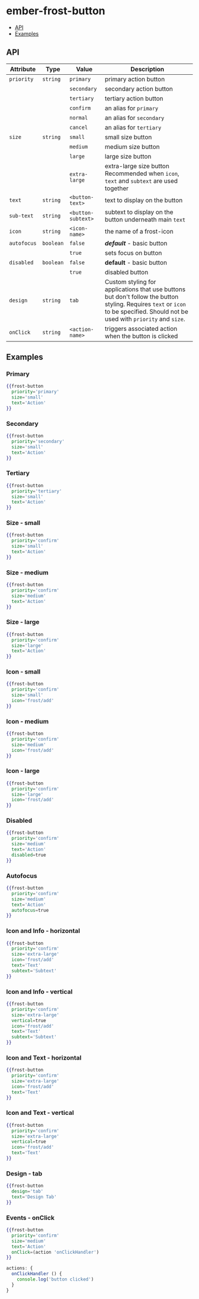 # ember-frost-button <br />

 * [API](#api)
 * [Examples](#examples)

## API

| Attribute   | Type | Value | Description |
| ----------- | ---- | ----- | ----------- |
| `priority` | `string` | `primary` | primary action button |
|  |  | `secondary` | secondary action button |
|  |  | `tertiary` | tertiary action button |
|  |  | `confirm` | an alias for `primary` |
|  |  | `normal` | an alias for `secondary` |
|  |  | `cancel` | an alias for `tertiary` |
| `size` | `string` | `small` | small size button |
|  |  | `medium` | medium size button |
|  |  | `large` | large size button |
|  |  | `extra-large` | extra-large size button <br />  Recommended when `icon`, `text` and `subtext` are used together |
| `text` | `string` | `<button-text>` | text to display on the button |
| `sub-text` | `string` | `<button-subtext>` | subtext to display on the button underneath main `text` |
| `icon` | `string` | `<icon-name>` | the name of a frost-icon |
| `autofocus` | `boolean` | `false` | ***default*** - basic button |
| |  | `true` | sets focus on button |
| `disabled` | `boolean` | `false` | **default** - basic button |
|  |  | `true` | disabled button |
| `design` | `string` | `tab` | Custom styling for applications that use buttons but don't follow the button styling. Requires `text` or `icon` to be specified. Should not be used with `priority` and `size`. |
| `onClick` |`string` | `<action-name>` | triggers associated action when the button is clicked |


## Examples

### Primary

```handlebars
{{frost-button
  priority='primary'
  size='small'
  text='Action'
}}
```
### Secondary

```handlebars
{{frost-button
  priority='secondary'
  size='small'
  text='Action'
}}
```
### Tertiary

```handlebars
{{frost-button
  priority='tertiary'
  size='small'
  text='Action'
}}
```

### Size - small

```handlebars
{{frost-button
  priority='confirm'
  size='small'
  text='Action'
}}
```

### Size - medium

```handlebars
{{frost-button
  priority='confirm'
  size='medium'
  text='Action'
}}
```

### Size - large

```handlebars
{{frost-button
  priority='confirm'
  size='large'
  text='Action'
}}
```


### Icon - small

```handlebars
{{frost-button
  priority='confirm'
  size='small'
  icon='frost/add'
}}
```

### Icon - medium

```handlebars
{{frost-button
  priority='confirm'
  size='medium'
  icon='frost/add'
}}
```

### Icon - large

```handlebars
{{frost-button
  priority='confirm'
  size='large'
  icon='frost/add'
}}
```

### Disabled

```handlebars
{{frost-button
  priority='confirm'
  size='medium'
  text='Action'
  disabled=true
}}
```

### Autofocus

```handlebars
{{frost-button
  priority='confirm'
  size='medium'
  text='Action'
  autofocus=true
}}
```

### Icon and Info - horizontal

```handlebars
{{frost-button
  priority='confirm'
  size='extra-large'
  icon='frost/add'
  text='Text'
  subtext='Subtext'
}}
```

### Icon and Info - vertical

```handlebars
{{frost-button
  priority='confirm'
  size='extra-large'
  vertical=true
  icon='frost/add'
  text='Text'
  subtext='Subtext'
}}
```

### Icon and Text - horizontal

```handlebars
{{frost-button
  priority='confirm'
  size='extra-large'
  icon='frost/add'
  text='Text'
}}
```

### Icon and Text - vertical

```handlebars
{{frost-button
  priority='confirm'
  size='extra-large'
  vertical=true
  icon='frost/add'
  text='Text'
}}
```

### Design - tab

```handlebars
{{frost-button
  design='tab'
  text='Design Tab'
}}
```


### Events - onClick

```handlebars
{{frost-button
  priority='confirm'
  size='medium'
  text='Action'
  onClick=(action 'onClickHandler')
}}
```

```javascript
actions: {
  onClickHandler () {
    console.log('button clicked')
  }
}
```
